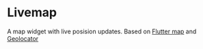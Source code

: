 # Livemap

A map widget with live posision updates. Based on [Flutter map](https://github.com/johnpryan/flutter_map) and [Geolocator](https://github.com/BaseflowIT/flutter-geolocator)
